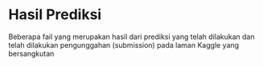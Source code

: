 # Hasil Prediksi
Beberapa fail yang merupakan hasil dari prediksi yang telah dilakukan dan telah dilakukan pengunggahan (submission) pada laman Kaggle yang bersangkutan 
